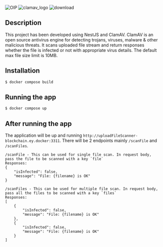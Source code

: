 ![OIP](https://github.com/sksohab/uploader-scan/assets/113328574/c220f28a-75ec-4bed-bbfe-5ce2c21dab09) ![clamav_logo](https://github.com/sksohab/uploader-scan/assets/113328574/ed143c72-6dbd-4d20-ae40-0513b0b0caaf) ![download](https://github.com/sksohab/uploader-scan/assets/113328574/a708d817-b2c6-454e-8a9d-4e811945e1bd)

## Description

This project has been developed using NestJS and ClamAV. ClamAV is an open source antivirus engine for detecting trojans, viruses, malware & other malicious threats. It scans uploaded file stream and return responses whether the file is infected or not with appropriate virus details. The default max file size limit is 10MB.

## Installation

```bash
$ docker compose build
```

## Running the app

```bash
$ docker compose up
```

## After running the app

The application will be up and running `http://uploadFileScanner-blockchain.ey.docker:3311`. There will be 2 endpoints mainly `/scanFile` and `/scanFiles`.

```
/scanFile - This can be used for single file scan. In request body, pass the file to be scanned with a key `file`
Responses:
{
    "isInfected": false,
    "message": "File: {filename} is OK"
}

/scanFiles - This can be used for multiple file scan. In request body, pass all the files to be scanned with a key `files`
Responses:
[
    {
        "isInfected": false,
        "message": "File: {filename} is OK"
    },
    {
        "isInfected": false,
        "message": "File: {filename} is OK"
    }
]
```
